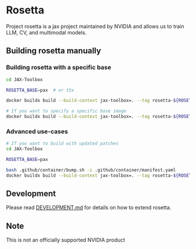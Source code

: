 # Rosetta
Project rosetta is a jax project maintained by NVIDIA and allows us to train
LLM, CV, and multimodal models.

## Building rosetta manually

### Building rosetta with a specific base
```bash
cd JAX-Toolbox

ROSETTA_BASE=pax  # or t5x

docker buildx build --build-context jax-toolbox=. --tag rosetta-${ROSETTA_BASE}:latest -f rosetta/Dockerfile.${ROSETTA_BASE} .

# If you want to specify a specific base image
docker buildx build --build-context jax-toolbox=. --tag rosetta-${ROSETTA_BASE}:latest -f rosetta/Dockerfile.${ROSETTA_BASE} --build-arg BASE_IMAGE=ghcr.io/nvidia/upstream-${ROSETTA_BASE}:mealkit-YYYY-MM-DD .
```

### Advanced use-cases
```sh
# If you want to build with updated patches
cd JAX-Toolbox

ROSETTA_BASE=pax

bash .github/container/bump.sh -i .github/container/manifest.yaml
docker buildx build --build-context jax-toolbox=. --tag rosetta-${ROSETTA_BASE}:latest -f rosetta/Dockerfile.${ROSETTA_BASE} --build-arg UPDATE_PATCHES=true .
```

## Development
Please read [DEVELOPMENT.md](docs/DEVELOPMENT.md) for details on how to extend rosetta.

## Note
This is not an officially supported NVIDIA product
